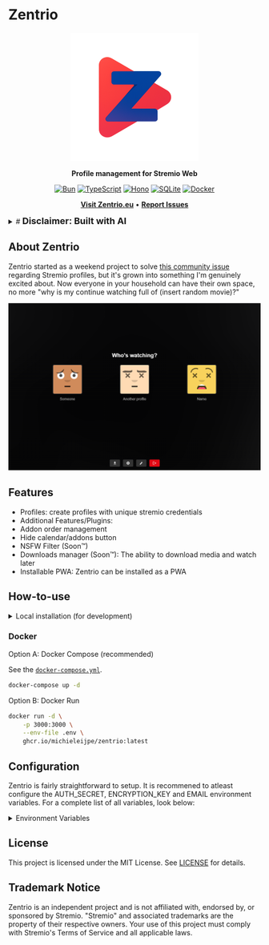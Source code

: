 # Zentrio

<div align="center">
  <img src="app/src/static/logo/icon-512.png" alt="Zentrio Icon" width="256" height="256" />

  <strong>Profile management for Stremio Web</strong>

  <a href="https://bun.sh"><img src="https://img.shields.io/badge/Bun-000000?style=for-the-badge&logo=bun&logoColor=white" alt="Bun"></a>
  <a href="https://www.typescriptlang.org/"><img src="https://img.shields.io/badge/TypeScript-3178C6?style=for-the-badge&logo=typescript&logoColor=white" alt="TypeScript"></a>
  <a href="https://hono.dev/"><img src="https://img.shields.io/badge/Hono-FF6A00?style=for-the-badge&logo=hono&logoColor=white" alt="Hono"></a>
  <a href="https://www.sqlite.org/"><img src="https://img.shields.io/badge/SQLite-07405E?style=for-the-badge&logo=sqlite&logoColor=white" alt="SQLite"></a>
  <a href="https://www.docker.com/"><img src="https://img.shields.io/badge/Docker-2496ED?style=for-the-badge&logo=docker&logoColor=white" alt="Docker"></a>

  <a href="https://zentrio.eu"><strong>Visit Zentrio.eu</strong></a> •
  <a href="https://github.com/MichielEijpe/Zentrio/issues"><strong>Report Issues</strong></a>
</div>

<details>
<summary># <font size="+1"><b>Disclaimer: Built with AI</b></font></summary>

Hey there! Just so you know, Zentrio was built mostly with AI assistance — it's been a fun experiment in what's possible when you combine AI tools with a curious engineering student.

While I'm proud of what we've created, I'm also being honest: this is an experimental vibe-coded project, and I can't guarantee everything is perfect. **Please use at your own risk**, and I'd recommend using unique credentials rather than your main Stremio account — better safe than sorry!
</details>

## About Zentrio

Zentrio started as a weekend project to solve [this community issue](https://github.com/Stremio/stremio-features/issues/622) regarding Stremio profiles, but it's grown into something I'm genuinely excited about. Now everyone in your household can have their own space, no more "why is my continue watching full of (insert random movie)?"

<div align="center">
  <img src="app/src/static/media/profiles.png" alt="Zentrio Profiles" width="800" />
</div>

## Features

-   Profiles: create profiles with unique stremio credentials
-   Additional Features/Plugins:
  - Addon order management
  - Hide calendar/addons button
  - NSFW Filter (Soon™)
  - Downloads manager (Soon™): The ability to download media and watch later
-   Installable PWA: Zentrio can be installed as a PWA

## How-to-use

<details>
<summary>Local installation (for development)</summary>

Prerequisites:

-   Bun 1.x (https://bun.sh)
-   Git

Setup:

```bash
# Clone and configure environment
git clone https://github.com/MichielEijpe/Zentrio.git
cd Zentrio
cp .env.example .env
# Edit .env (see "Configuration" below)

# Install and run the app
cd app
bun install
bun run dev          # hot reload
# or: bun run src/index.ts
```
</details>

### Docker
Option A: Docker Compose (recommended)

See the [`docker-compose.yml`](docker-compose.yml).

```bash
docker-compose up -d
```

Option B: Docker Run

```bash
docker run -d \
    -p 3000:3000 \
    --env-file .env \
    ghcr.io/michieleijpe/zentrio:latest
```
## Configuration
Zentrio is fairly straightforward to setup. It is recommened to atleast configure the AUTH_SECRET, ENCRYPTION_KEY and EMAIL environment variables. For a complete list of all variables, look below:

<details>
<summary>Environment Variables</summary>

| Variable | Description | Default |
|---|---|---|
| DATABASE\_URL | URL for the SQLite database. | ./data/zentrio.db |
| AUTH\_SECRET | Secret key for authentication.  | your-super-secret-auth-key-change-this-in-production |
| ENCRYPTION\_KEY | Secret key for encryption. | your-super-secret-encryption-key-change-this-in-production |
| PORT | Port the server listens on. | 3000 |
| NODE\_ENV | Environment the server is running in. | production |
| APP\_URL | URL of the application. | http://localhost:3000 |
| EMAIL\_HOST | Hostname of the SMTP server. | smtp.gmail.com |
| EMAIL\_PORT | Port of the SMTP server. | 587 |
| EMAIL\_SECURE | Whether the SMTP connection is secure. | false |
| EMAIL\_USER | Username for the SMTP server. | your-email@gmail.com |
| EMAIL\_PASS | Password for the SMTP server. | your-app-password |
| EMAIL\_FROM | Email address to send emails from. | noreply@zentrio.app |
| RATE\_LIMIT\_WINDOW\_MS | Time window for rate limiting in milliseconds. | 900000 |
| RATE\_LIMIT\_LIMIT | Maximum number of requests per IP in the rate limiting window. | 100 |
| PROXY\_LOGS | Controls the request/proxy logger middleware. | true |
| STREMIO\_LOGS | Controls verbose logs for the /stremio route. | false |

</details>

## License

This project is licensed under the MIT License. See [LICENSE](LICENSE) for details.

## Trademark Notice

Zentrio is an independent project and is not affiliated with, endorsed by, or sponsored by Stremio. "Stremio" and associated trademarks are the property of their respective owners. Your use of this project must comply with Stremio's Terms of Service and all applicable laws.
